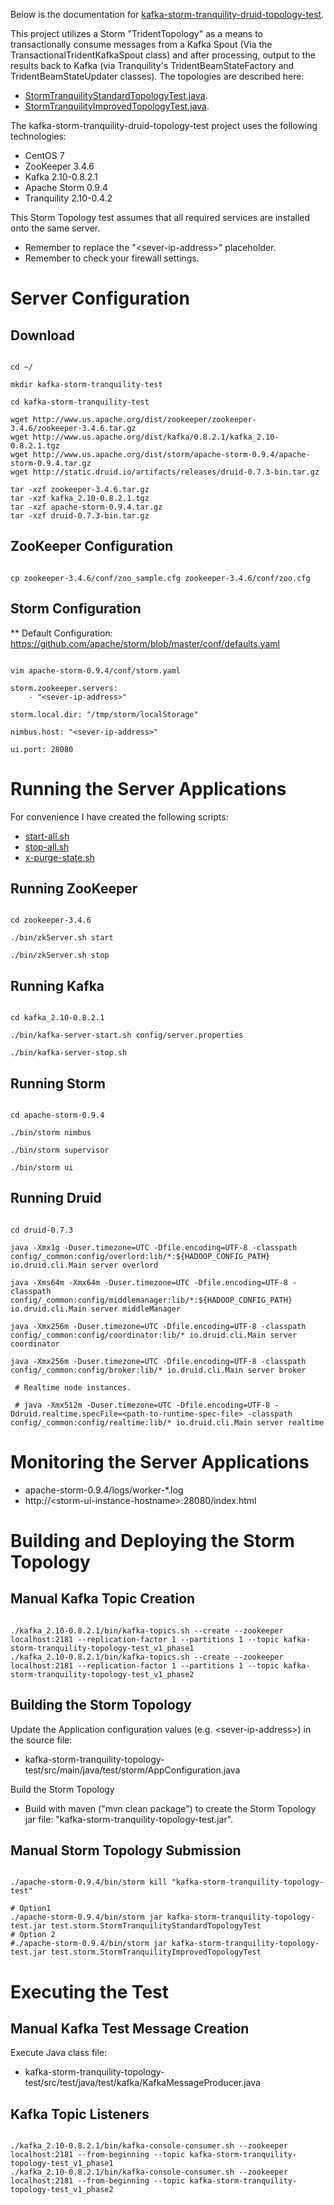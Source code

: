 
Below is the documentation for [kafka-storm-tranquility-druid-topology-test](https://github.com/mark1900/druid-sandbox/tree/master/kafka-storm-tranquility-druid-topology-test).

This project utilizes a Storm "TridentTopology" as a means to transactionally consume messages from a Kafka Spout (Via the TransactionalTridentKafkaSpout class) and after processing, output to the results back to Kafka (via Tranquility's TridentBeamStateFactory and TridentBeamStateUpdater classes).  The topologies are described here:
* [StormTranquilityStandardTopologyTest.java](https://github.com/mark1900/druid-sandbox/blob/master/kafka-storm-tranquility-topology-test/src/main/java/test/storm/StormTranquilityStandardTopologyTest.java).
* [StormTranquilityImprovedTopologyTest.java](https://github.com/mark1900/druid-sandbox/blob/master/kafka-storm-tranquility-topology-test/src/main/java/test/storm/StormTranquilityImprovedTopologyTest.java).

The kafka-storm-tranquility-druid-topology-test project uses the following technologies:

* CentOS 7
* ZooKeeper 3.4.6
* Kafka 2.10-0.8.2.1
* Apache Storm 0.9.4
* Tranquility 2.10-0.4.2

This Storm Topology test assumes that all required services are installed onto the same server.

* Remember to replace the "&lt;sever-ip-address&gt;" placeholder.
* Remember to check your firewall settings.

# Server Configuration

## Download

<pre><code>
cd ~/

mkdir kafka-storm-tranquility-test

cd kafka-storm-tranquility-test

wget http://www.us.apache.org/dist/zookeeper/zookeeper-3.4.6/zookeeper-3.4.6.tar.gz
wget http://www.us.apache.org/dist/kafka/0.8.2.1/kafka_2.10-0.8.2.1.tgz
wget http://www.us.apache.org/dist/storm/apache-storm-0.9.4/apache-storm-0.9.4.tar.gz
wget http://static.druid.io/artifacts/releases/druid-0.7.3-bin.tar.gz

tar -xzf zookeeper-3.4.6.tar.gz
tar -xzf kafka_2.10-0.8.2.1.tgz
tar -xzf apache-storm-0.9.4.tar.gz
tar -xzf druid-0.7.3-bin.tar.gz
</code></pre>

## ZooKeeper Configuration

<pre><code>
cp zookeeper-3.4.6/conf/zoo_sample.cfg zookeeper-3.4.6/conf/zoo.cfg
</code></pre>

## Storm Configuration

** Default Configuration: https://github.com/apache/storm/blob/master/conf/defaults.yaml

<pre><code>
vim apache-storm-0.9.4/conf/storm.yaml

storm.zookeeper.servers:
    - "&lt;sever-ip-address&gt;"

storm.local.dir: "/tmp/storm/localStorage"

nimbus.host: "&lt;sever-ip-address&gt;"

ui.port: 28080
</code></pre>


# Running the Server Applications

For convenience I have created the following scripts:

* [start-all.sh](https://github.com/mark1900/druid-sandbox/blob/master/kafka-storm-tranquility-topology-test/misc/bash-scripts/start-all.sh)
* [stop-all.sh](https://github.com/mark1900/druid-sandbox/blob/master/kafka-storm-tranquility-topology-test/misc/bash-scripts/stop-all.sh)
* [x-purge-state.sh](https://github.com/mark1900/druid-sandbox/blob/master/kafka-storm-tranquility-topology-test/misc/bash-scripts/x-purge-state.sh)

## Running ZooKeeper

<pre><code>
cd zookeeper-3.4.6

./bin/zkServer.sh start

./bin/zkServer.sh stop
</code></pre>

## Running Kafka

<pre><code>
cd kafka_2.10-0.8.2.1

./bin/kafka-server-start.sh config/server.properties

./bin/kafka-server-stop.sh
</code></pre>

## Running Storm

<pre><code>
cd apache-storm-0.9.4

./bin/storm nimbus

./bin/storm supervisor

./bin/storm ui
</code></pre>

## Running Druid

<pre><code>
cd druid-0.7.3

java -Xmx1g -Duser.timezone=UTC -Dfile.encoding=UTF-8 -classpath config/_common:config/overlord:lib/*:${HADOOP_CONFIG_PATH} io.druid.cli.Main server overlord

java -Xms64m -Xmx64m -Duser.timezone=UTC -Dfile.encoding=UTF-8 -classpath config/_common:config/middlemanager:lib/*:${HADOOP_CONFIG_PATH} io.druid.cli.Main server middleManager

java -Xmx256m -Duser.timezone=UTC -Dfile.encoding=UTF-8 -classpath config/_common:config/coordinator:lib/* io.druid.cli.Main server coordinator

java -Xmx256m -Duser.timezone=UTC -Dfile.encoding=UTF-8 -classpath config/_common:config/broker:lib/* io.druid.cli.Main server broker

 # Realtime node instances.

 # java -Xmx512m -Duser.timezone=UTC -Dfile.encoding=UTF-8 -Ddruid.realtime.specFile=&lt;path-to-runtime-spec-file&gt; -classpath config/_common:config/realtime:lib/* io.druid.cli.Main server realtime
</code></pre>


# Monitoring the Server Applications

* apache-storm-0.9.4/logs/worker-*.log
* http://&lt;storm-ui-instance-hostname&gt;:28080/index.html

# Building and Deploying the Storm Topology

## Manual Kafka Topic Creation

<pre><code>
./kafka_2.10-0.8.2.1/bin/kafka-topics.sh --create --zookeeper localhost:2181 --replication-factor 1 --partitions 1 --topic kafka-storm-tranquility-topology-test_v1_phase1
./kafka_2.10-0.8.2.1/bin/kafka-topics.sh --create --zookeeper localhost:2181 --replication-factor 1 --partitions 1 --topic kafka-storm-tranquility-topology-test_v1_phase2
</code></pre>

## Building the Storm Topology

Update the Application configuration values (e.g. &lt;sever-ip-address&gt;) in the source file:

* kafka-storm-tranquility-topology-test/src/main/java/test/storm/AppConfiguration.java

Build the Storm Topology

* Build with maven ("mvn clean package") to create the Storm Topology jar file: "kafka-storm-tranquility-topology-test.jar".


## Manual Storm Topology Submission

<pre><code>
./apache-storm-0.9.4/bin/storm kill "kafka-storm-tranquility-topology-test"

# Option1
./apache-storm-0.9.4/bin/storm jar kafka-storm-tranquility-topology-test.jar test.storm.StormTranquilityStandardTopologyTest
# Option 2
#./apache-storm-0.9.4/bin/storm jar kafka-storm-tranquility-topology-test.jar test.storm.StormTranquilityImprovedTopologyTest
</code></pre>

# Executing the Test

## Manual Kafka Test Message Creation

Execute Java class file:

* kafka-storm-tranquility-topology-test/src/test/java/test/kafka/KafkaMessageProducer.java


## Kafka Topic Listeners

<pre><code>
./kafka_2.10-0.8.2.1/bin/kafka-console-consumer.sh --zookeeper localhost:2181 --from-beginning --topic kafka-storm-tranquility-topology-test_v1_phase1
./kafka_2.10-0.8.2.1/bin/kafka-console-consumer.sh --zookeeper localhost:2181 --from-beginning --topic kafka-storm-tranquility-topology-test_v1_phase2
</code></pre>

